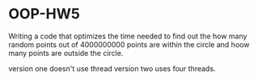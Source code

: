 # OOP-HW5

Writing a code that optimizes the time needed to find out the how many random points out of  4000000000 points are within the circle and hoow many points are outside the circle. 

version one doesn't use thread
version two uses four threads.

